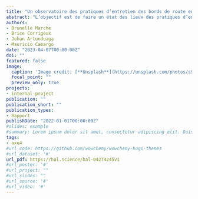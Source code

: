 ```yaml
---
title: "Un observatoire des pratiques d’entretien des bords de route en France"
abstract: "L’objectif est de faire un état des lieux des pratiques d’entretien des bords de route au niveau départemental dans le but d’identifier et de formaliser des scénarios d’entretien. Une enquête a été réalisée auprès de plus d’une vingtaine de conseils départementaux et ce rapport permet de compiler l’ensemble des résultats."
authors:
- Brunelle Marche
- Brice Corrigeux
- Johan Artunduaga
- Mauricio Camargo
date: "2023-04-07T00:00:00Z"
doi: ""
featured: false
image:
  caption: 'Image credit: [**Unsplash**](https://unsplash.com/photos/s9CC2SKySJM)'
  focal_point: ""
  preview_only: true
projects:
- internal-project
publication: ""
publication_short: ""
publication_types:
- Rapport
publishDate: "2022-01-01T00:00:00Z"
#slides: example
#summary: Lorem ipsum dolor sit amet, consectetur adipiscing elit. Duis posuere tellus ac convallis placerat. Proin tincidunt magna sed ex sollicitudin condimentum.
tags:
- axe4
#url_code: https://github.com/wowchemy/wowchemy-hugo-themes
#url_dataset: '#'
url_pdf: https://hal.science/hal-04274245v1
#url_poster: '#'
#url_project: ""
#url_slides: ""
#url_source: '#'
#url_video: '#'
---
```




